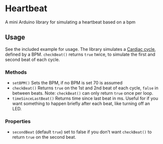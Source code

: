 # Heartbeat
A mini Arduino library for simulating a heartbeat based on a bpm

## Usage

See the included example for usage. The library simulates a [Cardiac cycle](https://en.wikipedia.org/wiki/Cardiac_cycle), defined by a BPM. `checkBeat()` returns `true` twice, to simulate the first and second beat of each cycle.

### Methods
- `setBPM()` Sets the BPM, if no BPM is set 70 is assumed
- `checkBeat()` Returns `true` on the 1st and 2nd beat of each cycle, `false` in between beats. Note: `checkBeat()` can only return `true` once per loop.
- `timeSinceLastBeat()` Returns time since last beat in ms. Useful for if you want something to happen briefly after each beat, like turning off an LED.

### Properties
- `secondBeat` (default `true`) set to false if you don't want `checkBeat()` to return `true` on the second beat.